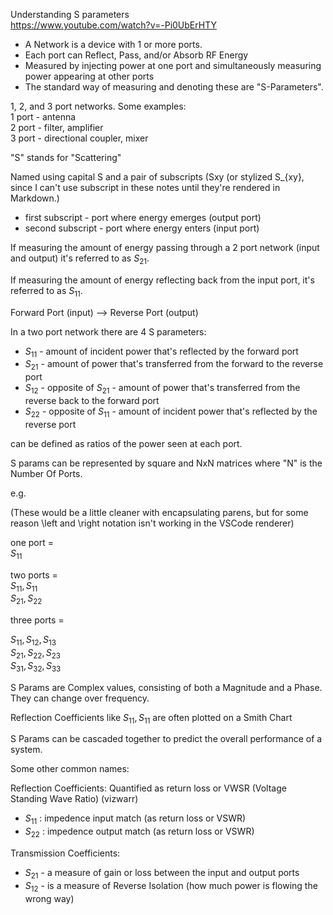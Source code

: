 Understanding S parameters  
https://www.youtube.com/watch?v=-Pi0UbErHTY

- A Network is a device with 1 or more ports. 
- Each port can Reflect, Pass, and/or Absorb RF Energy
- Measured by injecting power at one port and simultaneously measuring power appearing at other ports
- The standard way of measuring and denoting these are "S-Parameters".


1, 2, and 3 port networks. Some examples:  
1 port - antenna  
2 port - filter, amplifier  
3 port - directional coupler, mixer  

"S" stands for "Scattering"

Named using capital S and a pair of subscripts (Sxy (or stylized S_{xy}, since I can't use subscript in these notes until they're rendered in Markdown.)  
- first subscript - port where energy emerges (output port)
- second subscript - port where energy enters (input port)

If measuring the amount of energy passing through a 2 port network (input and output) it's referred to as $S_{21}$.  

If measuring the amount of energy reflecting back from the input port, it's referred to as $S_{11}$.  

Forward Port (input) --> Reverse Port (output)

In a two port network there are 4 S parameters:
- $S_{11}$ - amount of incident power that's reflected by the forward port
- $S_{21}$ - amount of power that's transferred from the forward to the reverse port
- $S_{12}$ - opposite of $S_{21}$ - amount of power that's transferred from the reverse back to the forward port
- $S_{22}$ - opposite of $S_{11}$ - amount of incident power that's reflected by the reverse port

can be defined as ratios of the power seen at each port.

S params can be represented by square and NxN matrices where "N" is the Number Of Ports.

e.g.

(These would be a little cleaner with encapsulating parens, but for some reason \left and \right notation isn't working in the VSCode renderer)

one port =  
$S_{11}$ 

two ports =  
$S_{11}, S_{11}$  
$S_{21}, S_{22}$  

three ports = 

$S_{11}, S_{12}, S_{13}$  
$S_{21}, S_{22}, S_{23}$  
$S_{31}, S_{32}, S_{33}$  


S Params are Complex values, consisting of both a Magnitude and a Phase. They can change over frequency.

Reflection Coefficients like $S_{11}, S_{11}$ are often plotted on a Smith Chart

S Params can be cascaded together to predict the overall performance of a system.

Some other common names:

Reflection Coefficients:
Quantified as return loss or VWSR (Voltage Standing Wave Ratio) (vizwarr)
- $S_{11}$ : impedence input match (as return loss or VSWR)
- $S_{22}$ : impedence output match (as return loss or VSWR)

Transmission Coefficients:
- $S_{21}$ - a measure of gain or loss between the input and output ports
- $S_{12}$ - is a measure of Reverse Isolation (how much power is flowing the wrong way)


